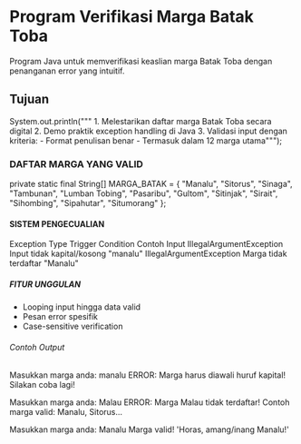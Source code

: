 # Program Verifikasi Marga Batak Toba
Program Java untuk memverifikasi keaslian marga Batak Toba dengan penanganan error yang intuitif.

## Tujuan
System.out.println("""
    1. Melestarikan daftar marga Batak Toba secara digital
    2. Demo praktik exception handling di Java
    3. Validasi input dengan kriteria:
       - Format penulisan benar
       - Termasuk dalam 12 marga utama""");

### DAFTAR MARGA YANG VALID
private static final String[] MARGA_BATAK = {
    "Manalu", "Sitorus", "Sinaga", "Tambunan", 
    "Lumban Tobing", "Pasaribu", "Gultom",
    "Sitinjak", "Sirait", "Sihombing",
    "Sipahutar", "Situmorang"
};

#### SISTEM PENGECUALIAN
Exception Type	          Trigger Condition	            Contoh Input
IllegalArgumentException	Input tidak kapital/kosong	  "manalu"
IllegalArgumentException	Marga tidak terdaftar	        "Manalu"

##### FITUR UNGGULAN
+ Looping input hingga data valid
+ Pesan error spesifik
+ Case-sensitive verification

###### Contoh Output
Masukkan marga anda: manalu
ERROR: Marga harus diawali huruf kapital!
Silakan coba lagi!

Masukkan marga anda: Malau 
ERROR: Marga Malau tidak terdaftar!
Contoh marga valid: Manalu, Sitorus...

Masukkan marga anda: Manalu
Marga valid! 'Horas, amang/inang Manalu!'
